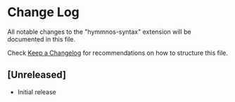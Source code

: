 # Change Log

All notable changes to the "hymmnos-syntax" extension will be documented in this file.

Check [Keep a Changelog](http://keepachangelog.com/) for recommendations on how to structure this file.

## [Unreleased]

- Initial release